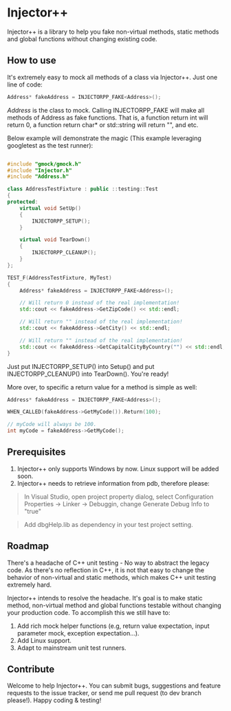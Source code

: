 # Injector++

Injector++ is a library to help you fake non-virtual methods, static methods and global functions without changing existing code.

## How to use
It's extremely easy to mock all methods of a class via Injector++. Just one line of code:

```cpp
Address* fakeAddress = INJECTORPP_FAKE<Address>();
```

*Address* is the class to mock. Calling INJECTORPP_FAKE will make all methods of Address as fake functions. That is, a function return int will return 0, a function return char* or std::string will return "", and etc.

Below example will demonstrate the magic (This example leveraging googletest as the test runner):

```cpp

#include "gmock/gmock.h"
#include "Injector.h"
#include "Address.h"

class AddressTestFixture : public ::testing::Test
{
protected:
    virtual void SetUp()
    {
        INJECTORPP_SETUP();
    }

    virtual void TearDown()
    {
        INJECTORPP_CLEANUP();
    }
};

TEST_F(AddressTestFixture, MyTest)
{
    Address* fakeAddress = INJECTORPP_FAKE<Address>();

    // Will return 0 instead of the real implementation!
    std::cout << fakeAddress->GetZipCode() << std::endl;

    // Will return "" instead of the real implementation!
    std::cout << fakeAddress->GetCity() << std::endl;

    // Will return "" instead of the real implementation!
    std::cout << fakeAddress->GetCapitalCityByCountry("") << std::endl;
}

```
Just put INJECTORPP_SETUP() into Setup() and put INJECTORPP_CLEANUP() into TearDown(). You're ready!

More over, to specific a return value for a method is simple as well:

```cpp
Address* fakeAddress = INJECTORPP_FAKE<Address>();

WHEN_CALLED(fakeAddress->GetMyCode()).Return(100);

// myCode will always be 100.
int myCode = fakeAddress->GetMyCode();
```

## Prerequisites
1. Injector++ only supports Windows by now. Linux support will be added soon.
2. Injector++ needs to retrieve information from pdb, therefore please:

> In Visual Studio, open project property dialog, select Configuration Properties -> Linker -> Debuggin, change Generate Debug Info to "true"

> Add dbgHelp.lib as dependency in your test project setting.

## Roadmap
There's a headache of C++ unit testing - No way to abstract the legacy code. As there's no reflection in C++, it is not that easy to change the behavior of non-virtual and static methods, which makes C++ unit testing extremely hard.

Injector++ intends to resolve the headache. It's goal is to make static method, non-virtual method and global functions testable without changing your production code. To accomplish this we still have to:

1. Add rich mock helper functions (e.g, return value expectation, input parameter mock, exception expectation...).
2. Add Linux support.
3. Adapt to mainstream unit test runners.

## Contribute
Welcome to help Injector++. You can submit bugs, suggestions and feature requests to the issue tracker, or send me pull request (to dev branch please!). Happy coding & testing!
